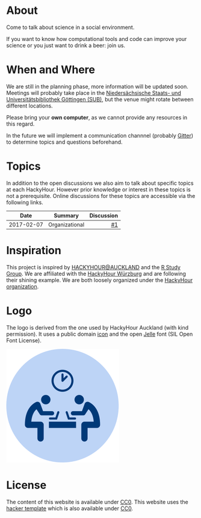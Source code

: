 # About
Come to talk about science in a social environment.

If you want to know how computational tools and code can improve your science or you just want to drink a beer: join us.

# When and Where
We are still in the planning phase, more information will be updated soon. Meetings will probably take place in the [Niedersächsische Staats- und Universitätsbibliothek Göttingen (SUB)](https://www.sub.uni-goettingen.de/sub-aktuell/), but the venue might rotate between different locations.

Please bring your **own computer**, as we cannot provide any resources in this regard.

In the future we will implement a communication channnel (probably [Gitter](https://gitter.im/)) to determine topics and questions beforehand.

# Topics
In addition to the open discussions we also aim to talk about specific topics at each HackyHour.
However prior knowledge or interest in these topics is not a prerequisite.
Online discussions for these topics are accessible via the following links.

| Date       | Summary      | Discussion |
| ---------- |--------------| ----------:|
| 2017-02-07 | Organizational | [#1](https://github.com/HackyHour/Goettingen/issues/1) |

# Inspiration
This project is inspired by [HACKYHOUR@AUCKLAND](https://uoa-eresearch.github.io/HackyHour/) and the [R Study Group](http://minisciencegirl.github.io/studyGroup/). We are affiliated with the [HackyHour Würzburg](https://hackyhour.github.io/Wuerzburg/) and are following their shining example. We are both loosely organized under the [HackyHour organization](https://hackyhour.github.io/).

# Logo
The logo is derived from the one used by HackyHour Auckland (with kind permission).
It uses a public domain <a href="https://thenounproject.com/search/?q=hackathon&i=6324">icon</a> 
and the open <a href="https://fontlibrary.org/en/font/jellee-typeface">Jelle</a> font (SIL Open Font License).

![alt text](logo/hackyhour.svg "Logo HackyHour")

# License
The content of this website is available under [CC0](LICENSE).
This website uses the [hacker template](https://github.com/pages-themes/hacker/) which is also available under [CC0](https://creativecommons.org/publicdomain/zero/1.0/legalcode).

